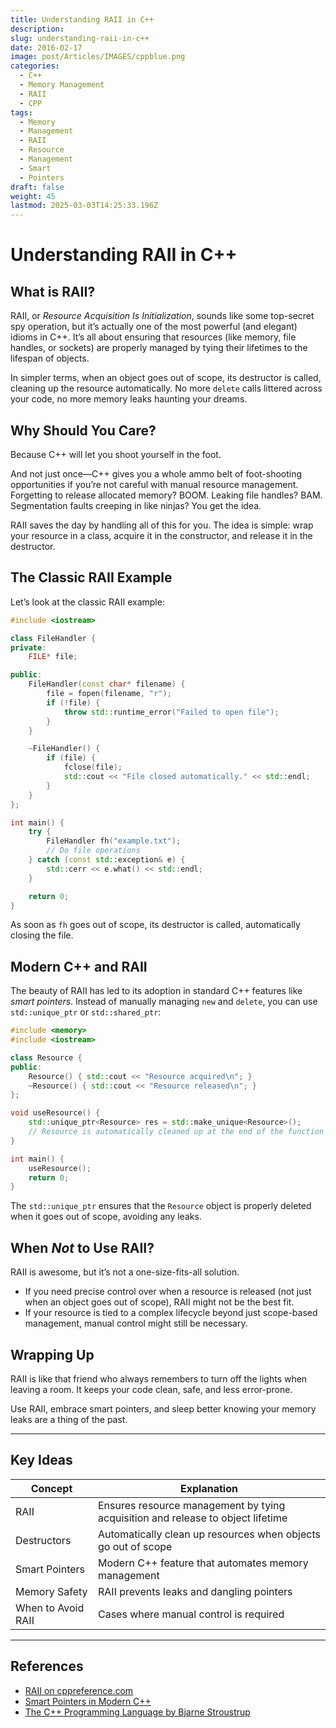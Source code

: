 ```yaml
---
title: Understanding RAII in C++
description: 
slug: understanding-raii-in-c++
date: 2016-02-17
image: post/Articles/IMAGES/cppblue.png
categories:
  - C++
  - Memory Management
  - RAII
  - CPP
tags:
  - Memory
  - Management
  - RAII
  - Resource
  - Management
  - Smart
  - Pointers
draft: false
weight: 45
lastmod: 2025-03-03T14:25:33.196Z
---
```

# Understanding RAII in C++

## What is RAII?

RAII, or *Resource Acquisition Is Initialization*, sounds like some top-secret spy operation, but it’s actually one of the most powerful (and elegant) idioms in C++. It’s all about ensuring that resources (like memory, file handles, or sockets) are properly managed by tying their lifetimes to the lifespan of objects.

In simpler terms, when an object goes out of scope, its destructor is called, cleaning up the resource automatically. No more `delete` calls littered across your code, no more memory leaks haunting your dreams.

## Why Should You Care?

Because C++ will let you shoot yourself in the foot.

And not just once—C++ gives you a whole ammo belt of foot-shooting opportunities if you’re not careful with manual resource management. Forgetting to release allocated memory? BOOM. Leaking file handles? BAM. Segmentation faults creeping in like ninjas? You get the idea.

RAII saves the day by handling all of this for you. The idea is simple: wrap your resource in a class, acquire it in the constructor, and release it in the destructor.

## The Classic RAII Example

Let’s look at the classic RAII example:

```cpp
#include <iostream>

class FileHandler {
private:
    FILE* file;

public:
    FileHandler(const char* filename) {
        file = fopen(filename, "r");
        if (!file) {
            throw std::runtime_error("Failed to open file");
        }
    }

    ~FileHandler() {
        if (file) {
            fclose(file);
            std::cout << "File closed automatically." << std::endl;
        }
    }
};

int main() {
    try {
        FileHandler fh("example.txt");
        // Do file operations
    } catch (const std::exception& e) {
        std::cerr << e.what() << std::endl;
    }

    return 0;
}
```

As soon as `fh` goes out of scope, its destructor is called, automatically closing the file.

## Modern C++ and RAII

The beauty of RAII has led to its adoption in standard C++ features like *smart pointers*. Instead of manually managing `new` and `delete`, you can use `std::unique_ptr` or `std::shared_ptr`:

```cpp
#include <memory>
#include <iostream>

class Resource {
public:
    Resource() { std::cout << "Resource acquired\n"; }
    ~Resource() { std::cout << "Resource released\n"; }
};

void useResource() {
    std::unique_ptr<Resource> res = std::make_unique<Resource>();
    // Resource is automatically cleaned up at the end of the function
}

int main() {
    useResource();
    return 0;
}
```

The `std::unique_ptr` ensures that the `Resource` object is properly deleted when it goes out of scope, avoiding any leaks.

## When *Not* to Use RAII?

RAII is awesome, but it’s not a one-size-fits-all solution.

* If you need precise control over when a resource is released (not just when an object goes out of scope), RAII might not be the best fit.
* If your resource is tied to a complex lifecycle beyond just scope-based management, manual control might still be necessary.

## Wrapping Up

RAII is like that friend who always remembers to turn off the lights when leaving a room. It keeps your code clean, safe, and less error-prone.

Use RAII, embrace smart pointers, and sleep better knowing your memory leaks are a thing of the past.

***

## Key Ideas

| Concept            | Explanation                                                                     |
| ------------------ | ------------------------------------------------------------------------------- |
| RAII               | Ensures resource management by tying acquisition and release to object lifetime |
| Destructors        | Automatically clean up resources when objects go out of scope                   |
| Smart Pointers     | Modern C++ feature that automates memory management                             |
| Memory Safety      | RAII prevents leaks and dangling pointers                                       |
| When to Avoid RAII | Cases where manual control is required                                          |

***

## References

* [RAII on cppreference.com](https://en.cppreference.com/w/cpp/language/raii)
* [Smart Pointers in Modern C++](https://en.cppreference.com/w/cpp/memory)
* [The C++ Programming Language by Bjarne Stroustrup](https://www.stroustrup.com/)
